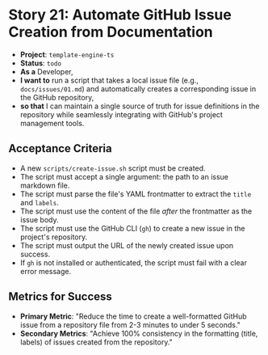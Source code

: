 # Story 21: Automate GitHub Issue Creation from Documentation

- **Project**: `template-engine-ts`
- **Status**: `todo`
- **As a** Developer,
- **I want to** run a script that takes a local issue file (e.g., `docs/issues/01.md`) and automatically creates a corresponding issue in the GitHub repository,
- **so that** I can maintain a single source of truth for issue definitions in the repository while seamlessly integrating with GitHub's project management tools.

## Acceptance Criteria

- A new `scripts/create-issue.sh` script must be created.
- The script must accept a single argument: the path to an issue markdown file.
- The script must parse the file's YAML frontmatter to extract the `title` and `labels`.
- The script must use the content of the file *after* the frontmatter as the issue body.
- The script must use the GitHub CLI (`gh`) to create a new issue in the project's repository.
- The script must output the URL of the newly created issue upon success.
- If `gh` is not installed or authenticated, the script must fail with a clear error message.

## Metrics for Success

- **Primary Metric**: "Reduce the time to create a well-formatted GitHub issue from a repository file from 2-3 minutes to under 5 seconds."
- **Secondary Metrics**: "Achieve 100% consistency in the formatting (title, labels) of issues created from the repository."
